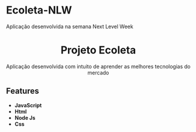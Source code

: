 # Ecoleta-NLW
Aplicação desenvolvida na semana Next Level Week

<h1 align="center">
Projeto Ecoleta
</h1>

<p align="center">Aplicação desenvolvida com intuito de aprender as melhores tecnologias do mercado</p>

## Features
[//]: # (Add the features of your project here:)


-   **JavaScript** 
-   **Html** 
-   **Node Js**
-   **Css**
